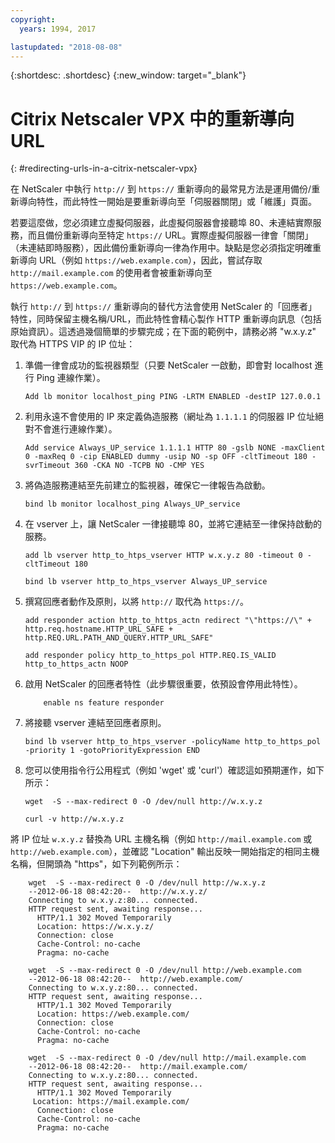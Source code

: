 ```yaml
---
copyright:
  years: 1994, 2017

lastupdated: "2018-08-08"
---
```


{:shortdesc: .shortdesc}
{:new_window: target="_blank"}

# Citrix Netscaler VPX 中的重新導向 URL
{: #redirecting-urls-in-a-citrix-netscaler-vpx}

在 NetScaler 中執行 `http://` 到 `https://` 重新導向的最常見方法是運用備份/重新導向特性，而此特性一開始是要重新導向至「伺服器關閉」或「維護」頁面。  

若要這麼做，您必須建立虛擬伺服器，此虛擬伺服器會接聽埠 80、未連結實際服務，而且備份重新導向至特定 `https://` URL。實際虛擬伺服器一律會「關閉」（未連結即時服務），因此備份重新導向一律為作用中。缺點是您必須指定明確重新導向 URL（例如 `https://web.example.com`），因此，嘗試存取 `http://mail.example.com` 的使用者會被重新導向至 `https://web.example.com`。

執行 `http://` 到 `https://` 重新導向的替代方法會使用 NetScaler 的「回應者」特性，同時保留主機名稱/URL，而此特性會精心製作 HTTP 重新導向訊息（包括原始資訊）。這透過幾個簡單的步驟完成；在下面的範例中，請務必將 "w.x.y.z" 取代為 HTTPS VIP 的 IP 位址：

1. 準備一律會成功的監視器類型（只要 NetScaler 一啟動，即會對 localhost 進行 Ping 連線作業）。
	```
	Add lb monitor localhost_ping PING -LRTM ENABLED -destIP 127.0.0.1
	```
	
2. 利用永遠不會使用的 IP 來定義偽造服務（網址為 `1.1.1.1` 的伺服器 IP 位址絕對不會進行連線作業）。
	```
	Add service Always_UP_service 1.1.1.1 HTTP 80 -gslb NONE -maxClient 0 -maxReq 0 -cip ENABLED dummy -usip NO -sp OFF -cltTimeout 180 -svrTimeout 360 -CKA NO -TCPB NO -CMP YES
	```
3. 將偽造服務連結至先前建立的監視器，確保它一律報告為啟動。
	```
	bind lb monitor localhost_ping Always_UP_service
	```
	
4. 在 vserver 上，讓 NetScaler 一律接聽埠 80，並將它連結至一律保持啟動的服務。
	```
	add lb vserver http_to_htps_vserver HTTP w.x.y.z 80 -timeout 0 -cltTimeout 180
	```
	```
	bind lb vserver http_to_htps_vserver Always_UP_service
	```
	
5. 撰寫回應者動作及原則，以將 `http://` 取代為 `https://`。
	```
	add responder action http_to_https_actn redirect "\"https://\" + http.req.hostname.HTTP_URL_SAFE + http.REQ.URL.PATH_AND_QUERY.HTTP_URL_SAFE"
	```
	```
	add responder policy http_to_https_pol HTTP.REQ.IS_VALID http_to_https_actn NOOP
	```
6. 啟用 NetScaler 的回應者特性（此步驟很重要，依預設會停用此特性）。
	```
        enable ns feature responder
	```
7. 將接聽 vserver 連結至回應者原則。
	```
	bind lb vserver http_to_htps_vserver -policyName http_to_https_pol -priority 1 -gotoPriorityExpression END
	```
8. 您可以使用指令行公用程式（例如 'wget' 或 'curl'）確認這如預期運作，如下所示：
        
	```
    wget  -S --max-redirect 0 -O /dev/null http://w.x.y.z

    curl -v http://w.x.y.z
    ```

將 IP 位址 `w.x.y.z` 替換為 URL 主機名稱（例如 `http://mail.example.com` 或 `http://web.example.com`），並確認 "Location" 輸出反映一開始指定的相同主機名稱，但開頭為 "https"，如下列範例所示：

```
    wget  -S --max-redirect 0 -O /dev/null http://w.x.y.z
    --2012-06-18 08:42:20--  http://w.x.y.z/
    Connecting to w.x.y.z:80... connected.
    HTTP request sent, awaiting response...
      HTTP/1.1 302 Moved Temporarily
      Location: https://w.x.y.z/
      Connection: close
      Cache-Control: no-cache
      Pragma: no-cache

    wget  -S --max-redirect 0 -O /dev/null http://web.example.com
    --2012-06-18 08:42:20--  http://web.example.com/
    Connecting to w.x.y.z:80... connected.
    HTTP request sent, awaiting response...
      HTTP/1.1 302 Moved Temporarily
      Location: https://web.example.com/
      Connection: close
      Cache-Control: no-cache
      Pragma: no-cache

    wget  -S --max-redirect 0 -O /dev/null http://mail.example.com
    --2012-06-18 08:42:20--  http://mail.example.com/
    Connecting to w.x.y.z:80... connected.
    HTTP request sent, awaiting response...
      HTTP/1.1 302 Moved Temporarily
     Location: https://mail.example.com/
      Connection: close
      Cache-Control: no-cache
      Pragma: no-cache
```
